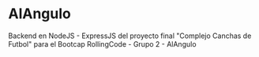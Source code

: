 # AlAngulo
Backend en NodeJS - ExpressJS del proyecto final  "Complejo Canchas de Futbol" para el Bootcap RollingCode - Grupo 2 - AlAngulo
